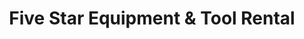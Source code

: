 ---
title: "Five Star Equipment & Tool Rental"
url: /coeburn/five-star-equipment-and-tool-rental/
shop: tools
---